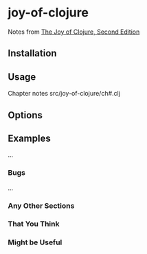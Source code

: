 # joy-of-clojure

Notes from [The Joy of Clojure, Second Edition](https://www.manning.com/books/the-joy-of-clojure-second-edition)

## Installation


## Usage

Chapter notes src/joy-of-clojure/ch#.clj

## Options


## Examples

...

### Bugs

...

### Any Other Sections
### That You Think
### Might be Useful

